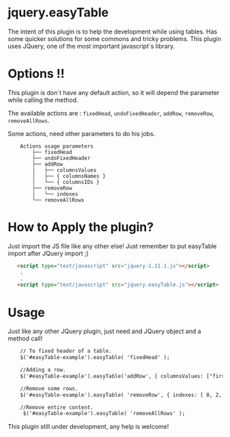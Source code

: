 jquery.easyTable
================

The intent of this plugin is to help the development while using tables.
Has some quicker solutions for some commons and tricky problems.
This plugin uses JQuery, one of the most important javascript`s library.

Options !!
==============
This plugin is don`t have any default action, so it will depend the parameter while calling the method.

The available actions are : `fixedHead`, `undoFixedHeader`, `addRow`, `removeRow`, `removeAllRows`.

Some actions, need other parameters to do his jobs.
```
    Actions usage parameters
        ├── fixedHead
        ├── undoFixedHeader
        ├── addRow
        |   ├── columnsValues
        │   ├── { columnsNames }  
        |   └── { columnsIDs }
        ├── removeRow
        │   └── indexes
        └── removeAllRows
```

How to Apply the plugin?
================

Just import the JS file like any other else!
Just remember to put easyTable import after JQuery import ;)

```html
   <script type="text/javascript" src="jquery-1.11.1.js"></script>
    .
    .
   <script type="text/javascript" src="jquery.easyTable.js"></script>
```

Usage
==============

Just like any other JQuery plugin, just need and JQuery object and a method call!

```html
    // To fixed header of a table.
    $('#easyTable-example').easyTable( 'fixedHead' );  

    //Adding a row.
    $('#easyTable-example').easyTable('addRow', { columnsValues: ["first", "...", "N columns" ] } );

    //Remove some rows.
    $('#easyTable-example').easyTable( 'removeRow', { indexes: [ 0, 2, 4, 6 ] } );  

    //Remove entire content.
     $('#easyTable-example').easyTable( 'removeAllRows' );  

```

This plugin still under development, any help is welcome!
